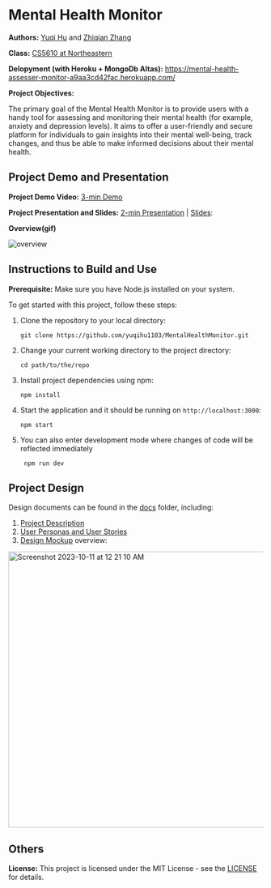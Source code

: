 # Mental Health Monitor

**Authors:** [Yuqi Hu](https://yuqihu1103.github.io/) and [Zhiqian Zhang](https://zhiqian-zhang.github.io/ZhiqianZhang-Peronal-Website/)

**Class:** [CS5610 at Northeastern](https://johnguerra.co/classes/webDevelopment_fall_2023/)

**Delopyment (with Heroku + MongoDb Altas):** https://mental-health-assesser-monitor-a9aa3cd42fac.herokuapp.com/

**Project Objectives:**

The primary goal of the Mental Health Monitor is to provide users with a handy tool for assessing and monitoring their mental health (for example, anxiety and depression levels). It aims to offer a user-friendly and secure platform for individuals to gain insights into their mental well-being, track changes, and thus be able to make informed decisions about their mental health.

## Project Demo and Presentation

**Project Demo Video:** [3-min Demo](https://youtu.be/rEuJnAG9b5o)

**Project Presentation and Slides:** [2-min Presentation](https://youtu.be/3LKpt6tjvZ0) | [Slides](https://docs.google.com/presentation/d/1tjcB73SOeI0JsZ0e89Tg-4oI0AkFY2Qx1-7gVoYRVIk/edit#slide=id.g28b3251b88c_0_90):

**Overview(gif)**

![overview](https://github.com/yuqihu1103/MentalHealthMonitor/assets/133090163/b3440fab-8ced-46c7-bb60-ac54ec4f3ccf)

## Instructions to Build and Use

**Prerequisite:** Make sure you have Node.js installed on your system.

To get started with this project, follow these steps:

1. Clone the repository to your local directory:

   ```
   git clone https://github.com/yuqihu1103/MentalHealthMonitor.git
   ```

2. Change your current working directory to the project directory:

   ```
   cd path/to/the/repo
   ```

3. Install project dependencies using npm:

   ```
   npm install
   ```

4. Start the application and it should be running on `http://localhost:3000`:

   ```
   npm start
   ```

5. You can also enter development mode where changes of code will be reflected immediately
   ```
    npm run dev
   ```


## Project Design

Design documents can be found in the [docs](docs) folder, including:

1. [Project Description](docs/project_description.txt)
2. [User Personas and User Stories](docs/user_personas_and_stories.txt)
3. [Design Mockup](docs/design_mockup.pdf) overview:

<img width="545" alt="Screenshot 2023-10-11 at 12 21 10 AM" src="https://github.com/yuqihu1103/MentalHealthMonitor/assets/133090163/9860d123-c4f3-4954-a72f-ec278d724be4">

## Others

**License:** This project is licensed under the MIT License - see the [LICENSE](LICENSE) for details.
